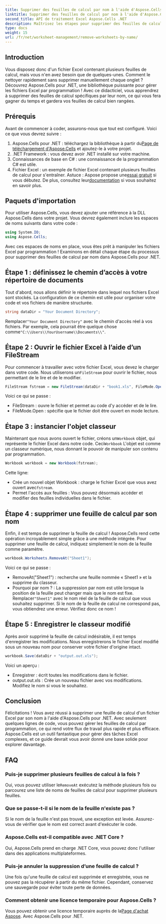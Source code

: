 ```yaml
---
title: Supprimer des feuilles de calcul par nom à l'aide d'Aspose.Cells
linktitle: Supprimer des feuilles de calcul par nom à l'aide d'Aspose.Cells
second_title: API de traitement Excel Aspose.Cells .NET
description: Maîtrisez les étapes pour supprimer des feuilles de calcul par nom dans Excel à l'aide d'Aspose.Cells pour .NET. Suivez ce guide détaillé et adapté aux débutants pour rationaliser vos tâches.
type: docs
weight: 15
url: /fr/net/worksheet-management/remove-worksheets-by-name/
---
```

## Introduction
Vous disposez donc d'un fichier Excel contenant plusieurs feuilles de calcul, mais vous n'en avez besoin que de quelques-unes. Comment le nettoyer rapidement sans supprimer manuellement chaque onglet ? Découvrez Aspose.Cells pour .NET, une bibliothèque puissante pour gérer les fichiers Excel par programmation ! Avec ce didacticiel, vous apprendrez à supprimer des feuilles de calcul spécifiques par leur nom, ce qui vous fera gagner du temps et gardera vos feuilles de calcul bien rangées.
## Prérequis
Avant de commencer à coder, assurons-nous que tout est configuré. Voici ce que vous devrez suivre :
1.  Aspose.Cells pour .NET : téléchargez la bibliothèque à partir du[Page de téléchargement d'Aspose.Cells](https://releases.aspose.com/cells/net/) et ajoutez-le à votre projet.
2. .NET Framework : vous devez avoir .NET installé sur votre machine.
3. Connaissances de base en C# : une connaissance de la programmation C# est utile.
4. Fichier Excel : un exemple de fichier Excel contenant plusieurs feuilles de calcul pour s'entraîner.
 Astuce : Aspose propose une[essai gratuit](https://releases.aspose.com/) si vous débutez. De plus, consultez leur[documentation](https://reference.aspose.com/cells/net/) si vous souhaitez en savoir plus.
## Paquets d'importation
Pour utiliser Aspose.Cells, vous devez ajouter une référence à la DLL Aspose.Cells dans votre projet. Vous devrez également inclure les espaces de noms suivants dans votre code :
```csharp
using System.IO;
using Aspose.Cells;
```
Avec ces espaces de noms en place, vous êtes prêt à manipuler les fichiers Excel par programmation !
Examinons en détail chaque étape du processus pour supprimer des feuilles de calcul par nom dans Aspose.Cells pour .NET.
## Étape 1 : définissez le chemin d’accès à votre répertoire de documents
Tout d'abord, nous allons définir le répertoire dans lequel nos fichiers Excel sont stockés. La configuration de ce chemin est utile pour organiser votre code et vos fichiers de manière structurée. 
```csharp
string dataDir = "Your Document Directory";
```
 Remplacer`"Your Document Directory"` avec le chemin d'accès réel à vos fichiers. Par exemple, cela pourrait être quelque chose comme`"C:\\Users\\YourUsername\\Documents\\"`.
## Étape 2 : Ouvrir le fichier Excel à l’aide d’un FileStream
Pour commencer à travailler avec votre fichier Excel, vous devez le charger dans votre code. Nous utiliserons un`FileStream` pour ouvrir le fichier, nous permettant de le lire et de le modifier.
```csharp
FileStream fstream = new FileStream(dataDir + "book1.xls", FileMode.Open);
```
Voici ce qui se passe :
- FileStream : ouvre le fichier et permet au code d'y accéder et de le lire.
- FileMode.Open : spécifie que le fichier doit être ouvert en mode lecture.
## Étape 3 : instancier l'objet classeur
 Maintenant que nous avons ouvert le fichier, créons un`Workbook` objet, qui représente le fichier Excel dans notre code. Ceci`Workbook` L'objet est comme un classeur numérique, nous donnant le pouvoir de manipuler son contenu par programmation.
```csharp
Workbook workbook = new Workbook(fstream);
```
Cette ligne:
-  Crée un nouvel objet Workbook : charge le fichier Excel que vous avez ouvert avec`fstream`.
- Permet l'accès aux feuilles : Vous pouvez désormais accéder et modifier des feuilles individuelles dans le fichier.
## Étape 4 : supprimer une feuille de calcul par son nom
Enfin, il est temps de supprimer la feuille de calcul ! Aspose.Cells rend cette opération incroyablement simple grâce à une méthode intégrée. Pour supprimer une feuille de calcul, indiquez simplement le nom de la feuille comme paramètre.
```csharp
workbook.Worksheets.RemoveAt("Sheet1");
```
Voici ce qui se passe :
- RemoveAt("Sheet1") : recherche une feuille nommée « Sheet1 » et la supprime du classeur.
- Pourquoi par nom ? : La suppression par nom est utile lorsque la position de la feuille peut changer mais que le nom est fixe.
 Remplacer`"Sheet1"` avec le nom réel de la feuille de calcul que vous souhaitez supprimer. Si le nom de la feuille de calcul ne correspond pas, vous obtiendrez une erreur. Vérifiez donc ce nom !
## Étape 5 : Enregistrer le classeur modifié
Après avoir supprimé la feuille de calcul indésirable, il est temps d'enregistrer les modifications. Nous enregistrerons le fichier Excel modifié sous un nouveau nom pour conserver votre fichier d'origine intact.
```csharp
workbook.Save(dataDir + "output.out.xls");
```
Voici un aperçu :
- Enregistrer : écrit toutes les modifications dans le fichier.
- output.out.xls : Crée un nouveau fichier avec vos modifications. Modifiez le nom si vous le souhaitez.
## Conclusion
Félicitations ! Vous avez réussi à supprimer une feuille de calcul d'un fichier Excel par son nom à l'aide d'Aspose.Cells pour .NET. Avec seulement quelques lignes de code, vous pouvez gérer les feuilles de calcul par programmation, ce qui rend votre flux de travail plus rapide et plus efficace. Aspose.Cells est un outil fantastique pour gérer des tâches Excel complexes, et ce guide devrait vous avoir donné une base solide pour explorer davantage.
## FAQ
### Puis-je supprimer plusieurs feuilles de calcul à la fois ?
 Oui, vous pouvez utiliser le`RemoveAt` exécutez la méthode plusieurs fois ou parcourez une liste de noms de feuilles de calcul pour supprimer plusieurs feuilles.
### Que se passe-t-il si le nom de la feuille n'existe pas ?
Si le nom de la feuille n'est pas trouvé, une exception est levée. Assurez-vous de vérifier que le nom est correct avant d'exécuter le code.
### Aspose.Cells est-il compatible avec .NET Core ?
Oui, Aspose.Cells prend en charge .NET Core, vous pouvez donc l'utiliser dans des applications multiplateformes.
### Puis-je annuler la suppression d’une feuille de calcul ?
Une fois qu'une feuille de calcul est supprimée et enregistrée, vous ne pouvez pas la récupérer à partir du même fichier. Cependant, conservez une sauvegarde pour éviter toute perte de données.
### Comment obtenir une licence temporaire pour Aspose.Cells ?
 Vous pouvez obtenir une licence temporaire auprès de la[Page d'achat Aspose](https://purchase.aspose.com/temporary-license/).
Avec Aspose.Cells pour .NET.